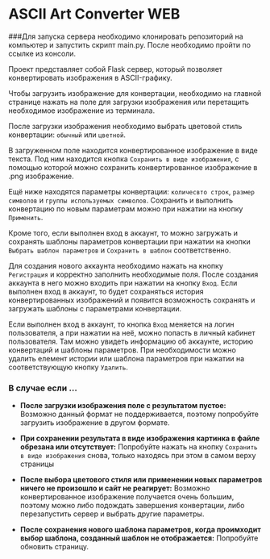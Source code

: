 # ASCII Art Converter WEB

###Для запуска сервера необходимо клонировать репозиторий на компьютер и запустить скрипт main.py. После необходимо пройти по ссылке из консоли.

Проект представляет собой Flask сервер, который позволяет конвертировать изображения в ASCII-графику. <p>

Чтобы загрузить изображение для конвертации, необходимо на главной странице нажать на поле для загрузки изображения
или перетащить необходимое изображение из терминала. <p>

После загрузки изображения необходимо выбрать цветовой стиль конвертации: `обычный` или `цветной`. <br>

В загруженном поле находится конвертированное изображение в виде текста. Под ним находится кнопка
`Сохранить в виде изображения`, с помощью которой можно сохранить конвертированное изображение в .png изображение. <br>

Ещё ниже находятся параметры конвертации: `количесвто строк`, `размер символов` и `группы используемых символов`.
Сохранить и выполнить конвертацию по новым параметрам можно при нажатии на кнопку `Применить`. <p>

Кроме того, если выполнен вход в аккаунт, то можно загружать и сохранять шаблоны параметров конвертации при
нажатии на кнопки `Выбрать шаблон параметров` и `Сохранить в шаблон` соответственно.

Для создания нового аккаунта необходимо нажать на кнопку `Регистрация` и корректно заполнить необходимые поля.
После создания аккаунта в него можно входить при нажатии на кнопку `Вход`. Если выполнен вход в аккаунт,
то будет сохраняться история конвертированных изображений и появится возможность сохранять и загружать шаблоны
с параметрами конвертации. <p>

Если выполнен вход в аккаунт, то кнопка `Вход` меняется на логин пользователя, а при нажатии на неё, можно 
попасть в личный кабинет пользователя. Там можно увидеть информацию об аккаунте, историю конвертаций и шаблоны параметров.
При необходимости можно удалить елемент истории или шаблона параметров при нажатии на соответствующую кнопку `Удалить`. <p>


### В случае если ...

-  **После загрузки изображения поле с результатом пустое:** Возможно данный формат не поддерживается,
поэтому попробуйте загрузить изображение в другом формате.

-  **При сохранении результата в виде изображения картинка в файле обрезана или отсутствует:**
Попробуйте нажать на кнопку `Сохранить в виде изображения` снова, только находясь при этом в самом верху страницы
   
-  **После выбора цветового стиля или применении новых параметров ничего не произошло и сайт не реагирует:**
Возможно конвертированное изображение получается очень большим, поэтому можно либо подождать завершения
конвертации, либо перезапустить сервер и выбрать другие параметры.
   
-  **После сохранения нового шаблона параметров, когда проимходит выбор шаблона, созданный шаблон не отображается:**
Попробуйте обновить страницу.
